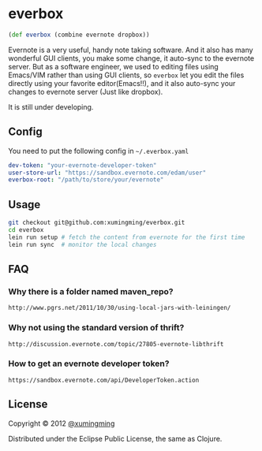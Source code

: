 # everbox

```clojure
(def everbox (combine evernote dropbox))
```

Evernote is a very useful, handy note taking software. And it also has many
wonderful GUI clients, you make some change, it auto-sync to the evernote server.
But as a software engineer, we used to editing files using Emacs/VIM rather than
using GUI clients, so `everbox` let you edit the files directly using your
favorite editor(Emacs!!), and it also auto-sync your changes to evernote server
(Just like dropbox).

It is still under developing.

## Config

You need to put the following config in `~/.everbox.yaml`
```yaml
dev-token: "your-evernote-developer-token"
user-store-url: "https://sandbox.evernote.com/edam/user"
everbox-root: "/path/to/store/your/evernote"
```
## Usage

```bash
git checkout git@github.com:xumingming/everbox.git
cd everbox
lein run setup # fetch the content from evernote for the first time
lein run sync  # monitor the local changes
```
## FAQ
### Why there is a folder named maven_repo?
    http://www.pgrs.net/2011/10/30/using-local-jars-with-leiningen/

### Why not using the standard version of thrift?
    http://discussion.evernote.com/topic/27805-evernote-libthrift

### How to get an evernote developer token?
    https://sandbox.evernote.com/api/DeveloperToken.action
## License

Copyright © 2012 [@xumingming](https://github.com/xumingming)

Distributed under the Eclipse Public License, the same as Clojure.

